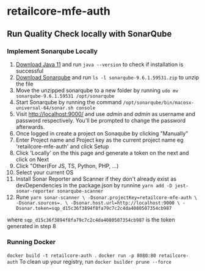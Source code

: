 # retailcore-mfe-auth

## Run Quality Check locally with SonarQube

### Implement Sonarqube Locally

1. [Download Java 11](https://adoptium.net/releases.html?variant=openjdk11&jvmVariant=hotspot) and run `java --version` to check if installation is successful
2. [Download Sonarqube](https://www.sonarqube.org/downloads/) and run `ls -l sonarqube-9.6.1.59531.zip` to unzip the file
3. Move the unzipped sonarqube to a new folder by running `udo mv sonarqube-9.6.1.59531 /opt/sonarqube`
4. Start Sonarqube by running the command `/opt/sonarqube/bin/macosx-universal-64/sonar.sh console`
5. Visit [http://localhost:9000/](http://localhost:9000/) and use _admin_ and _admin_ as username and password respectively. You'll be prompted to change the password afterwards.
6. Once logged in create a project on Sonaqube by clicking "Manually"
7. Enter Project name and Project key as the current project name eg 'retailcore-mfe-auth' and click Setup
8. Click 'Locally' on the this page and generate a token on the next and click on Next
9. Click "Other(For JS, TS, Python, PHP, ...)
10. Select your current OS
11. Install Sonar Reporter and Scanner if they don't already exist as devDependencies in the package.json by runnine `yarn add -D jest-sonar-reporter sonarqube-scanner`
12. Rune `yarn sonar-scanner \
-Dsonar.projectKey=retailcore-mfe-auth \
-Dsonar.sources=. \
-Dsonar.host.url=http://localhost:9000 \
-Dsonar.token=sqp_d15c36f3894f8fa79c7c2c4da4080507354cb987`

where `sqp_d15c36f3894f8fa79c7c2c4da4080507354cb987` is the token generated in step 8

### Running Docker

`docker build -t retailcore-auth .`
`docker run -p 8080:80 retailcore-auth`
To clean up your registry, run `docker builder prune --force`
